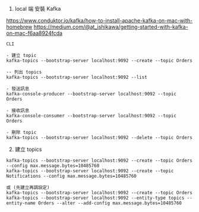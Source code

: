 1. local 端 安裝 Kafka

https://www.conduktor.io/kafka/how-to-install-apache-kafka-on-mac-with-homebrew
https://medium.com/@at_ishikawa/getting-started-with-kafka-on-mac-f6aa8924fcda

```
CLI

- 建立 topic
kafka-topics --bootstrap-server localhost:9092 --create --topic Orders

-- 列出 topics
kafka-topics --bootstrap-server localhost:9092 --list

- 發送訊息
kafka-console-producer --bootstrap-server localhost:9092 --topic Orders

- 接收訊息
kafka-console-consumer --bootstrap-server localhost:9092 --topic Orders

- 刪除 topic
kafka-topics --bootstrap-server localhost:9092 --delete --topic Orders
```

2. 建立 topics
```
kafka-topics --bootstrap-server localhost:9092 --create --topic Orders --config max.message.bytes=10485760
kafka-topics --bootstrap-server localhost:9092 --create --topic Notifications --config max.message.bytes=10485760

或 (先建立再調設定)
kafka-topics --bootstrap-server localhost:9092 --create --topic Orders
kafka-topics --bootstrap-server localhost:9092 --entity-type topics --entity-name Orders --alter --add-config max.message.bytes=10485760
```

